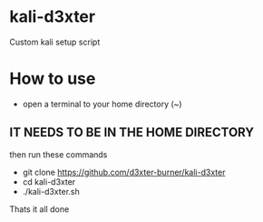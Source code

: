 # kali-d3xter
Custom kali setup script

# How to use #
* open a terminal to your home directory (~)

 ## IT NEEDS TO BE IN THE HOME DIRECTORY ##
 
then run these commands
* git clone https://github.com/d3xter-burner/kali-d3xter
* cd kali-d3xter
* ./kali-d3xter.sh

Thats it all done
